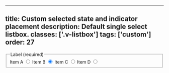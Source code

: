 <!--
 *              © 2025 Visa
 *
 * Licensed under the Apache License, Version 2.0 (the "License");
 * you may not use this file except in compliance with the License.
 * You may obtain a copy of the License at
 *
 *         http://www.apache.org/licenses/LICENSE-2.0
 *
 * Unless required by applicable law or agreed to in writing, software
 * distributed under the License is distributed on an "AS IS" BASIS,
 * WITHOUT WARRANTIES OR CONDITIONS OF ANY KIND, either express or implied.
 * See the License for the specific language governing permissions and
 * limitations under the License.
 *
 -->
---
title: Custom selected state and indicator placement
description: Default single select listbox. 
classes: ['.v-listbox']
tags: ['custom']
order: 27
---

<style>
  .my-custom-listbox { --v-listbox-group-gap: 0px; --v-listbox-padding-initial: 0px; --v-listbox-padding: 0px; --v-listbox-container-border-radius: 0px; --v-listbox-container-border-size-initial: 0px; --v-listbox-container-border-size: 0px; --v-listbox-container-margin-block: var(--size-scalable-8); --v-listbox-item-selected-background: var(--palette-default-surface-1); --v-listbox-item-selected-foreground: var(--palette-default-active); --v-listbox-item-padding-block: var(--size-scalable-12); --v-listbox-item-padding-inline: var(--size-scalable-8); --v-listbox-item-border-color: var(--palette-default-border); --v-action-secondary-border-radius: 0px; --v-checkbox-color: var(--palette-default-active); --v-checkbox-hover-color: var(--palette-default-active-hover); --v-checkbox-focus-color: var(--palette-default-active-hover); --v-checkbox-active-color: var(--palette-default-active-pressed); } .my-custom-listbox .v-listbox-item:has(input:checked) { --v-action-secondary-foreground: var(--palette-default-active); --v-label-color: var(--palette-default-active); --v-listbox-checkbox-color: var(--palette-default-active); }
</style>
<fieldset aria-labelledby="single-select-listbox-custom-indicator-legend">
  <legend class="v-label" id="single-select-listbox-custom-indicator-legend">
    Label (required)
  </legend>
  <div class="v-listbox-container my-custom-listbox">
    <div class="v-listbox">
      <label class="v-listbox-item" for="single-select-custom-1">
        <span class="v-label v-typography-label-large">
          Item A
        </span>
        <input class="v-radio v-flex-shrink-0" id="single-select-custom-1" name="custom-example" type="radio"/>
      </label>
      <label class="v-listbox-item" for="single-select-custom-2">
        <span class="v-label v-typography-label-large">
          Item B
        </span>
        <input checked="" class="v-radio v-flex-shrink-0" id="single-select-custom-2" name="custom-example" type="radio"/>
      </label>
      <label class="v-listbox-item" for="single-select-custom-3">
        <span class="v-label v-typography-label-large">
          Item C
        </span>
        <input class="v-radio v-flex-shrink-0" id="single-select-custom-3" name="custom-example" type="radio"/>
      </label>
      <label class="v-listbox-item" for="single-select-custom-4">
        <span class="v-label v-typography-label-large">
          Item D
        </span>
        <input class="v-radio v-flex-shrink-0" id="single-select-custom-4" name="custom-example" type="radio"/>
      </label>
    </div>
  </div>
</fieldset>
